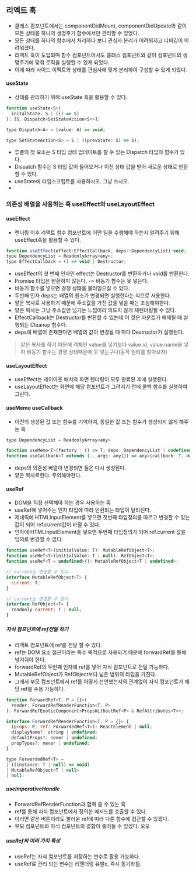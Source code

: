 ## 리엑트 훅
- 클래스 컴포넌트에서는 componentDidMount, componentDidUpdate와 같이 모든 상태를 하나의 생명주기 함수에서만 관리할 수 있었다.
- 모든 상태를 하나의 함수에서 처리하다 보니 관심사 분리가 어려워지고 디버깅이 어려워졌다.
- 리엑트 훅이 도입되며 함수 컴포넌트어서도 클래스 컴포넌트와 같이 컴포넌트의 생명주기에 맞춰 로직을 실행할 수 있게 되었다.
- 이에 따라 사이드 이펙트와 상태를 관심사에 맞게 분리하여 구성할 수 있게 되었다.

#### useState
- 상태를 관리하기 위해 useState 훅을 활용할 수 있다.

```javascript
function useState<S>(
  initalState: S | (() => S)
): [S, Dispatch<SetStateAction<S>>];

type Dispatch<A> = (value: A) => void;

type SetStateAction<S> = S | ((prevState: S) => S);
```
- 튜플의 첫 요소는 S 타입 상태 업데이트를 할 수 있는 Dispatch 타입의 함수가 있다.
- Dispatch 함수는 S 타입 값이 들어오거나 이전 상태 값을 받아 새로운 상태로 반환할 수 있다.
- useState에 타입스크립트를 사용하시오. 그냥 쓰시오.
- 
### 의존성 배열을 사용하는 훅 useEffect와 useLayoutEffect

#### useEffect
- 렌더링 이후 리액트 함수 컴포넌트에 어떤 일을 수행해야 하는지 알려주기 위해 useEffect훅을 활용할 수 있다.

```javascript
function useEffect(effect:EffectCallback, deps?:DependencyList):void;
type DependencyList = ReadonlyArray<any>;
type EffectCallback = () => void | Destructor;
```
- useEffect의 첫 번째 인자인 effect는 Destructor를 반환하거나 void를 반환한다.
- Promise 타입은 반환하지 않는다. -> 비동기 함수는 못 넣는다.
- 비동기 함수를 넣으면 경쟁 상태를 불러일으킬 수 있다.
- 두번째 인자 deps는 배열의 원소가 변경되면 실행한다는 식으로 사용한다.
- 얕은 복사로 사용하기 때문에 주소값을 가진 값을 넣을 때는 조심해야한다.
- 얕은 복사는 그냥 주소값만 넘기는 느낌이라 의도치 않게 재렌더링될 수 있다.
- EffectCallback는 Destructor를 반환할 수 있는데 이 것은 마운트가 해제될 때 실행되는 Cleanup 함수다.
- deps에 배열이 존재한다면 배열의 값이 변경될 때 마다 Destructor가 실행된다.

> 얕은 복사를 하기 때문에 객체인 value를 넣기보다 value.id, value.name을 넣자
> 비동기 함수는 경쟁 상태때문에 못 넣는구나(동작 원리를 찾아보자)

#### useLayoutEffect
- useEffect는 레이아웃 배치와 화면 렌더링이 모두 완료된 후에 실행된다.
- useLayoutEffect는 화면에 해당 컴포넌트가 그려지기 전에 콜백 함수를 실행하여 그린다.

#### useMemo useCallback
- 이전의 생성된 값 또는 함수를 기억하여, 동일한 값 또는 함수가 생성되지 않게 해주는 훅
```javascript
type DependencyList = ReadonlyArray<any>

function useMemo<T>(factory : () => T, deps: DependencyList | undefined): T;
function useCallback<T extends (...args: any[]) => any>(callback: T, deps: DependencyList): T;
```
- deps의 의존성 배열이 변경되면 둘은 다시 생성된다.
- 얕은 복사로한다. 주의해야한다.

#### useRef
- DOM을 직접 선택해야 하는 경우 사용하는 훅
- useRef에 넣어주는 인자 타입에 따라 반환되는 타입이 달라진다.
- 제네릭에 HTMLInputElement를 넣으면 첫번째 타입정의를 따르고 변경할 수 있는 값이 되어 ref.current값이 바뀔 수 있다.
- 인자에 HTMLInputElement을 넣으면 두번째 타입정의가 되어 ref.current 값을 임의로 변경할 수 없다.
```javascript
function useRef<T>(initialValue: T): MutableRefObject<T>;
function useRef<T>(initialValue: T | null): RefObject<T>;
function useRef<T = undefined>(): MutableRefObject<T | undefined>;

// current는 변경할 수 있다.
interface MutableRefObject<T> {
  current: T;
}

// current는 변경할 수 없다.
interface RefObject<T> {
  readonly current: T | null;
}
```
##### 자식 컴포넌트에 ref전달 하기
- 리엑트 컴포넌트에 ref를 전달 할 수 있다.
- ref는 DOM 요소 접근이라는 특수 목적으로 사용되기 때문에 forwardRef를 통해 넘겨줘야 한다.
- forwardRef의 두번째 인자에 ref를 넣어 자식 컴포넌트로 전달 가능하다.
- MutableRefObject가 RefObject보다 넓은 범위의 타입을 가진다.
- 그래서 부모 컴포넌트에서 ref를 어떻게 선언했는지와 관계없이 자식 컴포넌트가 해당 ref를 수용 가능하다.
```javascript
function forwardRef<T, P = {}>(
  render: ForwardRefRenderFunction<T, P>
): ForwardRefExoticComponent<PropsWithoutRef<P> & RefAttributes<T>>;

interface ForwardRefRenderFunction<T, P = {}> {
  (props: P, ref: ForwardedRef<T>): ReactElement | null;
  displayName?: string | undefined;
  defaultProps?: never | undefined;
  propTypes?: never | undefined;
}

type ForwardedRef<T> =
| ((instance: T | null) => void)
| MutableRefObject<T | null>
| null;
```
##### useImperativeHandle
- ForwardRefRenderFunction과 함께 쓸 수 있는 훅
- ref를 통해 자식 컴포넌트에서 정의한 메서드를 호출할 수 있다.
- 이러면 같은 버튼이라도 불러온 ref에 따라 다른 함수에 접근할 수 있겠다.
- 부모 컴포넌트와 자식 컴포넌트의 결합이 줄어들 수 있겠다. 오오

##### useRef의 여러 가지 특성
- useRef는 자식 컴포넌트를 저장하는 변수로 활용 가능하다.
- useRef로 관리 되는 변수는 리렌더링 유발x, 즉시 동기화됨.
